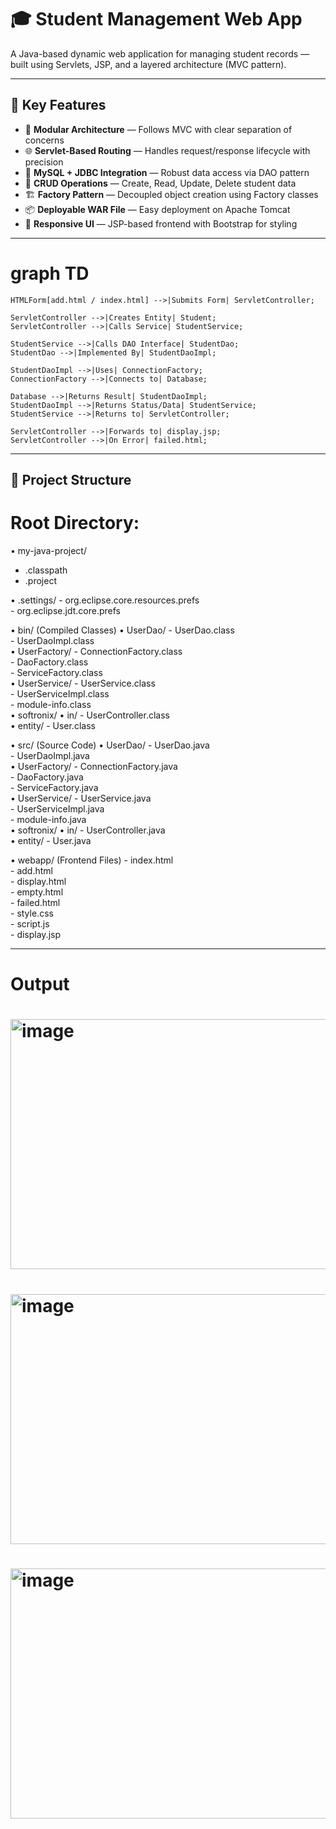 # 🎓 Student Management Web App

A Java-based dynamic web application for managing student records — built using Servlets, JSP, and a layered architecture (MVC pattern).

---

## 🚀 Key Features

- 🧱 **Modular Architecture** — Follows MVC with clear separation of concerns  
- 🌐 **Servlet-Based Routing** — Handles request/response lifecycle with precision  
- 💾 **MySQL + JDBC Integration** — Robust data access via DAO pattern  
- 🔄 **CRUD Operations** — Create, Read, Update, Delete student data  
- 🏗️ **Factory Pattern** — Decoupled object creation using Factory classes  
- 📦 **Deployable WAR File** — Easy deployment on Apache Tomcat  
- 🎨 **Responsive UI** — JSP-based frontend with Bootstrap for styling

---

# graph TD
    HTMLForm[add.html / index.html] -->|Submits Form| ServletController;

    ServletController -->|Creates Entity| Student;
    ServletController -->|Calls Service| StudentService;

    StudentService -->|Calls DAO Interface| StudentDao;
    StudentDao -->|Implemented By| StudentDaoImpl;

    StudentDaoImpl -->|Uses| ConnectionFactory;
    ConnectionFactory -->|Connects to| Database;

    Database -->|Returns Result| StudentDaoImpl;
    StudentDaoImpl -->|Returns Status/Data| StudentService;
    StudentService -->|Returns to| ServletController;

    ServletController -->|Forwards to| display.jsp;
    ServletController -->|On Error| failed.html;
    
---

🔹 Project Structure
---
# Root Directory:

• my-java-project/
   - .classpath  
   - .project  

   • .settings/
      - org.eclipse.core.resources.prefs  
      - org.eclipse.jdt.core.prefs  

   • bin/ (Compiled Classes)
      • UserDao/
         - UserDao.class  
         - UserDaoImpl.class  
      • UserFactory/
         - ConnectionFactory.class  
         - DaoFactory.class  
         - ServiceFactory.class  
      • UserService/
         - UserService.class  
         - UserServiceImpl.class  
      - module-info.class  
      • softronix/
         • in/
            - UserController.class  
            • entity/
               - User.class  

   • src/ (Source Code)
      • UserDao/
         - UserDao.java  
         - UserDaoImpl.java  
      • UserFactory/
         - ConnectionFactory.java  
         - DaoFactory.java  
         - ServiceFactory.java  
      • UserService/
         - UserService.java  
         - UserServiceImpl.java  
      - module-info.java  
      • softronix/
         • in/
            - UserController.java  
            • entity/
               - User.java  

   • webapp/ (Frontend Files)
      - index.html  
      - add.html  
      - display.html  
      - empty.html  
      - failed.html  
      - style.css  
      - script.js  
      - display.jsp  

---

# Output


# <img width="952" alt="image" src="https://github.com/user-attachments/assets/0e6441e6-38f1-425d-92a9-dfea0f797d3d" width="400" height="400" />


# <img width="956" alt="image" src="https://github.com/user-attachments/assets/f17d9c1c-8c34-4668-9e92-55de69f990fd" width="400" height="400" />


# <img width="959" alt="image" src="https://github.com/user-attachments/assets/e7716042-bb80-43ab-bbf4-f2681e709deb" width="400" height="400" />







